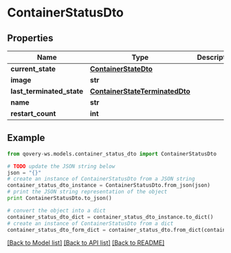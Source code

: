 # ContainerStatusDto


## Properties
Name | Type | Description | Notes
------------ | ------------- | ------------- | -------------
**current_state** | [**ContainerStateDto**](ContainerStateDto.md) |  | [optional] 
**image** | **str** |  | 
**last_terminated_state** | [**ContainerStateTerminatedDto**](ContainerStateTerminatedDto.md) |  | [optional] 
**name** | **str** |  | 
**restart_count** | **int** |  | 

## Example

```python
from qovery-ws.models.container_status_dto import ContainerStatusDto

# TODO update the JSON string below
json = "{}"
# create an instance of ContainerStatusDto from a JSON string
container_status_dto_instance = ContainerStatusDto.from_json(json)
# print the JSON string representation of the object
print ContainerStatusDto.to_json()

# convert the object into a dict
container_status_dto_dict = container_status_dto_instance.to_dict()
# create an instance of ContainerStatusDto from a dict
container_status_dto_form_dict = container_status_dto.from_dict(container_status_dto_dict)
```
[[Back to Model list]](../README.md#documentation-for-models) [[Back to API list]](../README.md#documentation-for-api-endpoints) [[Back to README]](../README.md)


